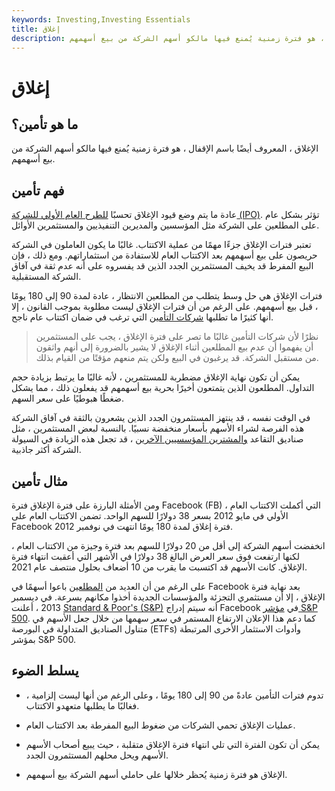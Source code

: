 ```yaml
---
keywords: Investing,Investing Essentials
title: إغلاق
description: الإغلاق ، المعروف أيضًا باسم الإقفال ، هو فترة زمنية يُمنع فيها مالكو أسهم الشركة من بيع أسهمهم.
---
```


# إغلاق
## ما هو تأمين؟

الإغلاق ، المعروف أيضًا باسم الإقفال ، هو فترة زمنية يُمنع فيها مالكو أسهم الشركة من بيع أسهمهم.

## فهم تأمين

عادة ما يتم وضع قيود الإغلاق تحسبًا [للطرح العام الأولي للشركة (IPO)](/ipo). تؤثر بشكل عام على المطلعين على الشركة مثل المؤسسين والمديرين التنفيذيين والمستثمرين الأوائل.

تعتبر فترات الإغلاق جزءًا مهمًا من عملية الاكتتاب. غالبًا ما يكون العاملون في الشركة حريصون على بيع أسهمهم بعد الاكتتاب العام للاستفادة من استثماراتهم. ومع ذلك ، فإن البيع المفرط قد يخيف المستثمرين الجدد الذين قد يفسروه على أنه عدم ثقة في آفاق الشركة المستقبلية.

فترات الإغلاق هي حل وسط يتطلب من المطلعين الانتظار ، عادة لمدة 90 إلى 180 يومًا ، قبل بيع أسهمهم. على الرغم من أن فترات الإغلاق ليست مطلوبة بموجب القانون ، إلا أنها كثيرًا ما تطلبها [شركات التأمين](/underwriter) التي ترغب في ضمان اكتتاب عام ناجح.

> نظرًا لأن شركات التأمين غالبًا ما تصر على فترة الإغلاق ، يجب على المستثمرين أن يفهموا أن عدم بيع المطلعين أثناء الإغلاق لا يشير بالضرورة إلى أنهم واثقون من مستقبل الشركة. قد يرغبون في البيع ولكن يتم منعهم مؤقتًا من القيام بذلك.

>

يمكن أن تكون نهاية الإغلاق مضطربة للمستثمرين ، لأنه غالبًا ما يرتبط بزيادة حجم التداول. المطلعون الذين يتمتعون أخيرًا بحرية بيع أسهمهم قد يفعلون ذلك ، مما يشكل ضغطًا هبوطيًا على سعر السهم.

في الوقت نفسه ، قد ينتهز المستثمرون الجدد الذين يشعرون بالثقة في آفاق الشركة هذه الفرصة لشراء الأسهم بأسعار منخفضة نسبيًا. بالنسبة لبعض المستثمرين ، مثل صناديق التقاعد [والمشترين المؤسسيين الآخرين](/institutionalinvestor) ، قد تجعل هذه الزيادة في السيولة الشركة أكثر جاذبية.

## مثال تأمين

ومن الأمثلة البارزة على فترة الإغلاق فترة Facebook (FB) ، التي أكملت الاكتتاب العام الأولي في مايو 2012 بسعر 38 دولارًا للسهم الواحد. تضمن الاكتتاب العام على Facebook فترة إغلاق لمدة 180 يومًا انتهت في نوفمبر 2012.

انخفضت أسهم الشركة إلى أقل من 20 دولارًا للسهم بعد فترة وجيزة من الاكتتاب العام ، لكنها ارتفعت فوق سعر العرض البالغ 38 دولارًا في الأشهر التي أعقبت انتهاء فترة الإغلاق. كانت الأسهم قد اكتسبت ما يقرب من 10 أضعاف بحلول منتصف عام 2021.

على الرغم من أن العديد من [المطلعين](/insider) باعوا أسهمًا في Facebook بعد نهاية فترة الإغلاق ، إلا أن مستثمري التجزئة والمؤسسات الجديدة أخذوا مكانهم بسرعة. في ديسمبر 2013 ، أعلنت [Standard & Poor's (S&P)](/sp) أنه سيتم إدراج Facebook في [مؤشر S&P 500](/sp500). كما دعم هذا الإعلان الارتفاع المستمر في سعر سهمها من خلال جعل الأسهم في متناول الصناديق المتداولة في البورصة (ETFs) وأدوات الاستثمار الأخرى المرتبطة بمؤشر S&P 500.

## يسلط الضوء

- تدوم فترات التأمين عادةً من 90 إلى 180 يومًا ، وعلى الرغم من أنها ليست إلزامية ، فغالبًا ما يطلبها متعهدو الاكتتاب.

- عمليات الإغلاق تحمي الشركات من ضغوط البيع المفرطة بعد الاكتتاب العام.

- يمكن أن تكون الفترة التي تلي انتهاء فترة الإغلاق متقلبة ، حيث يبيع أصحاب الأسهم الأسهم ويحل محلهم المستثمرون الجدد.

- الإغلاق هو فترة زمنية يُحظر خلالها على حاملي أسهم الشركة بيع أسهمهم.

